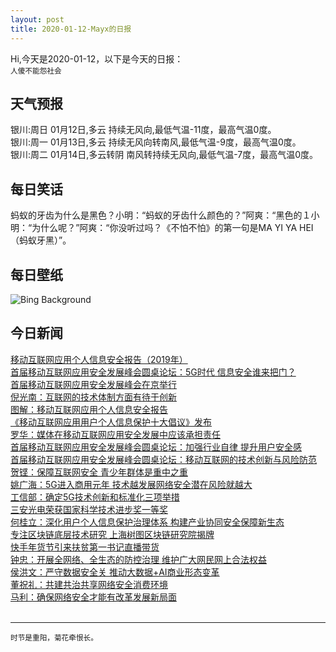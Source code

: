 ```yaml
---
layout: post
title: 2020-01-12-Mayx的日报
---
```


Hi,今天是2020-01-12，以下是今天的日报：<br><small>
人傻不能怨社会</small><!--more-->
## 天气预报
银川:周日 01月12日,多云 持续无风向,最低气温-11度，最高气温0度。<br>银川:周一 01月13日,多云 持续无风向转南风,最低气温-9度，最高气温0度。<br>银川:周二 01月14日,多云转阴 南风转持续无风向,最低气温-7度，最高气温0度。
## 每日笑话
蚂蚁的牙齿为什么是黑色？小明：“蚂蚁的牙齿什么颜色的？”阿爽：“黑色的１小明：“为什么呢？”阿爽：“你没听过吗？《不怕不怕》的第一句是MA YI YA HEI（蚂蚁牙黑）”。
## 每日壁纸
![Bing Background](https://cn.bing.com/th?id=OHR.Rakan_EN-US8096736799_1920x1080.jpg&rf=LaDigue_1920x1080.jpg&pid=hp "Rakan statues at Daisho-in Temple, Miyajima, Japan (© Malcolm Fairman/Alamy)")
## 今日新闻

[移动互联网应用个人信息安全报告（2019年）](http://it.people.com.cn/n1/2020/0112/c1009-31544520.html)   
[首届移动互联网应用安全发展峰会圆桌论坛：5G时代 信息安全谁来把门？](http://it.people.com.cn/n1/2020/0110/c1009-31543877.html)   
[首届移动互联网应用安全发展峰会在京举行](http://it.people.com.cn/n1/2020/0110/c1009-31543884.html)   
[倪光南：互联网的技术体制方面有待于创新](http://it.people.com.cn/n1/2020/0110/c1009-31543855.html)   
[图解：移动互联网应用个人信息安全报告](http://it.people.com.cn/n1/2020/0110/c1009-31543856.html)   
[《移动互联网应用用户个人信息保护十大倡议》发布](http://it.people.com.cn/n1/2020/0110/c1009-31543883.html)   
[罗华：媒体在移动互联网应用安全发展中应该承担责任](http://it.people.com.cn/n1/2020/0110/c1009-31543733.html)   
[首届移动互联网应用安全发展峰会圆桌论坛：加强行业自律 提升用户安全感](http://it.people.com.cn/n1/2020/0110/c1009-31543876.html)   
[首届移动互联网应用安全发展峰会圆桌论坛：移动互联网的技术创新与风险防范](http://it.people.com.cn/n1/2020/0110/c1009-31543871.html)   
[贺铿：保障互联网安全 青少年群体是重中之重](http://it.people.com.cn/n1/2020/0110/c1009-31543615.html)   
[姚广海：5G进入商用元年 技术越发展网络安全潜在风险就越大](http://it.people.com.cn/n1/2020/0110/c1009-31543854.html)   
[工信部：确定5G技术创新和标准化三项举措](http://it.people.com.cn/n1/2020/0110/c1009-31543858.html)   
[三安光电荣获国家科学技术进步奖一等奖](http://it.people.com.cn/n1/2020/0110/c1009-31543835.html)   
[何桂立：深化用户个人信息保护治理体系 构建产业协同安全保障新生态](http://it.people.com.cn/n1/2020/0110/c1009-31543831.html)   
[专注区块链底层技术研究 上海树图区块链研究院揭牌](http://it.people.com.cn/n1/2020/0110/c1009-31543784.html)   
[快手年货节引来扶贫第一书记直播带货](http://it.people.com.cn/n1/2020/0110/c1009-31543782.html)   
[钟忠：开展全网络、全生态的防控治理 维护广大网民网上合法权益](http://it.people.com.cn/n1/2020/0110/c1009-31543690.html)   
[侯洪文：严守数据安全关 推动大数据+AI商业形态变革](http://it.people.com.cn/n1/2020/0110/c1009-31543708.html)   
[董祝礼：共建共治共享网络安全消费环境](http://it.people.com.cn/n1/2020/0110/c1009-31543635.html)   
[马利：确保网络安全才能有改革发展新局面](http://it.people.com.cn/n1/2020/0110/c1009-31543575.html)   
<br />

***

<small>时节是重阳，菊花牵恨长。</small>
